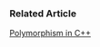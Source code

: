 
### Related Article

[Polymorphism in C++](http://ben-bai.blogspot.tw/2013/11/polymorphism-in-c.html)